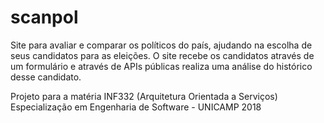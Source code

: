 # scanpol

Site para avaliar e comparar os políticos do país, ajudando na escolha de seus candidatos para as eleições. O site recebe os candidatos através de um formulário e através de APIs públicas realiza uma análise do histórico desse candidato.

Projeto para a matéria INF332 (Arquitetura Orientada a Serviços)
Especialização em Engenharia de Software - UNICAMP 2018
